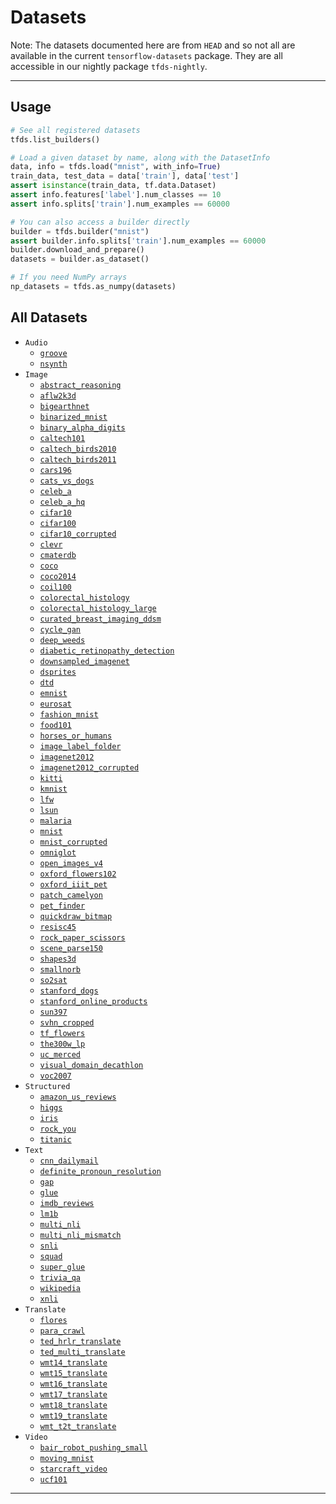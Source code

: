 <!-- This file is automatically generated by tfds.scripts.document_datasets and
all modifications will be erased, please edit the original document_datasets.py
file. -->
# Datasets

Note: The datasets documented here are from `HEAD` and so not all are available
in the current `tensorflow-datasets` package. They are all accessible in our
nightly package `tfds-nightly`.

--------------------------------------------------------------------------------

## Usage

```python
# See all registered datasets
tfds.list_builders()

# Load a given dataset by name, along with the DatasetInfo
data, info = tfds.load("mnist", with_info=True)
train_data, test_data = data['train'], data['test']
assert isinstance(train_data, tf.data.Dataset)
assert info.features['label'].num_classes == 10
assert info.splits['train'].num_examples == 60000

# You can also access a builder directly
builder = tfds.builder("mnist")
assert builder.info.splits['train'].num_examples == 60000
builder.download_and_prepare()
datasets = builder.as_dataset()

# If you need NumPy arrays
np_datasets = tfds.as_numpy(datasets)
```
## All Datasets

*   `Audio`
    *   [`groove`](groove.md)
    *   [`nsynth`](nsynth.md)
*   `Image`
    *   [`abstract_reasoning`](abstract_reasoning.md)
    *   [`aflw2k3d`](aflw2k3d.md)
    *   [`bigearthnet`](bigearthnet.md)
    *   [`binarized_mnist`](binarized_mnist.md)
    *   [`binary_alpha_digits`](binary_alpha_digits.md)
    *   [`caltech101`](caltech101.md)
    *   [`caltech_birds2010`](caltech_birds2010.md)
    *   [`caltech_birds2011`](caltech_birds2011.md)
    *   [`cars196`](cars196.md)
    *   [`cats_vs_dogs`](cats_vs_dogs.md)
    *   [`celeb_a`](celeb_a.md)
    *   [`celeb_a_hq`](celeb_a_hq.md)
    *   [`cifar10`](cifar10.md)
    *   [`cifar100`](cifar100.md)
    *   [`cifar10_corrupted`](cifar10_corrupted.md)
    *   [`clevr`](clevr.md)
    *   [`cmaterdb`](cmaterdb.md)
    *   [`coco`](coco.md)
    *   [`coco2014`](coco2014.md)
    *   [`coil100`](coil100.md)
    *   [`colorectal_histology`](colorectal_histology.md)
    *   [`colorectal_histology_large`](colorectal_histology_large.md)
    *   [`curated_breast_imaging_ddsm`](curated_breast_imaging_ddsm.md)
    *   [`cycle_gan`](cycle_gan.md)
    *   [`deep_weeds`](deep_weeds.md)
    *   [`diabetic_retinopathy_detection`](diabetic_retinopathy_detection.md)
    *   [`downsampled_imagenet`](downsampled_imagenet.md)
    *   [`dsprites`](dsprites.md)
    *   [`dtd`](dtd.md)
    *   [`emnist`](emnist.md)
    *   [`eurosat`](eurosat.md)
    *   [`fashion_mnist`](fashion_mnist.md)
    *   [`food101`](food101.md)
    *   [`horses_or_humans`](horses_or_humans.md)
    *   [`image_label_folder`](image_label_folder.md)
    *   [`imagenet2012`](imagenet2012.md)
    *   [`imagenet2012_corrupted`](imagenet2012_corrupted.md)
    *   [`kitti`](kitti.md)
    *   [`kmnist`](kmnist.md)
    *   [`lfw`](lfw.md)
    *   [`lsun`](lsun.md)
    *   [`malaria`](malaria.md)
    *   [`mnist`](mnist.md)
    *   [`mnist_corrupted`](mnist_corrupted.md)
    *   [`omniglot`](omniglot.md)
    *   [`open_images_v4`](open_images_v4.md)
    *   [`oxford_flowers102`](oxford_flowers102.md)
    *   [`oxford_iiit_pet`](oxford_iiit_pet.md)
    *   [`patch_camelyon`](patch_camelyon.md)
    *   [`pet_finder`](pet_finder.md)
    *   [`quickdraw_bitmap`](quickdraw_bitmap.md)
    *   [`resisc45`](resisc45.md)
    *   [`rock_paper_scissors`](rock_paper_scissors.md)
    *   [`scene_parse150`](scene_parse150.md)
    *   [`shapes3d`](shapes3d.md)
    *   [`smallnorb`](smallnorb.md)
    *   [`so2sat`](so2sat.md)
    *   [`stanford_dogs`](stanford_dogs.md)
    *   [`stanford_online_products`](stanford_online_products.md)
    *   [`sun397`](sun397.md)
    *   [`svhn_cropped`](svhn_cropped.md)
    *   [`tf_flowers`](tf_flowers.md)
    *   [`the300w_lp`](the300w_lp.md)
    *   [`uc_merced`](uc_merced.md)
    *   [`visual_domain_decathlon`](visual_domain_decathlon.md)
    *   [`voc2007`](voc2007.md)
*   `Structured`
    *   [`amazon_us_reviews`](amazon_us_reviews.md)
    *   [`higgs`](higgs.md)
    *   [`iris`](iris.md)
    *   [`rock_you`](rock_you.md)
    *   [`titanic`](titanic.md)
*   `Text`
    *   [`cnn_dailymail`](cnn_dailymail.md)
    *   [`definite_pronoun_resolution`](definite_pronoun_resolution.md)
    *   [`gap`](gap.md)
    *   [`glue`](glue.md)
    *   [`imdb_reviews`](imdb_reviews.md)
    *   [`lm1b`](lm1b.md)
    *   [`multi_nli`](multi_nli.md)
    *   [`multi_nli_mismatch`](multi_nli_mismatch.md)
    *   [`snli`](snli.md)
    *   [`squad`](squad.md)
    *   [`super_glue`](super_glue.md)
    *   [`trivia_qa`](trivia_qa.md)
    *   [`wikipedia`](wikipedia.md)
    *   [`xnli`](xnli.md)
*   `Translate`
    *   [`flores`](flores.md)
    *   [`para_crawl`](para_crawl.md)
    *   [`ted_hrlr_translate`](ted_hrlr_translate.md)
    *   [`ted_multi_translate`](ted_multi_translate.md)
    *   [`wmt14_translate`](wmt14_translate.md)
    *   [`wmt15_translate`](wmt15_translate.md)
    *   [`wmt16_translate`](wmt16_translate.md)
    *   [`wmt17_translate`](wmt17_translate.md)
    *   [`wmt18_translate`](wmt18_translate.md)
    *   [`wmt19_translate`](wmt19_translate.md)
    *   [`wmt_t2t_translate`](wmt_t2t_translate.md)
*   `Video`
    *   [`bair_robot_pushing_small`](bair_robot_pushing_small.md)
    *   [`moving_mnist`](moving_mnist.md)
    *   [`starcraft_video`](starcraft_video.md)
    *   [`ucf101`](ucf101.md)

--------------------------------------------------------------------------------
